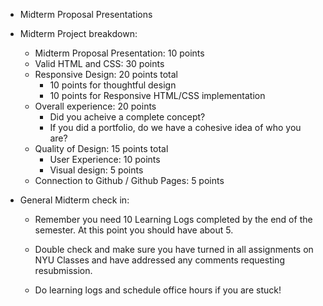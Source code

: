 
* Midterm Proposal Presentations

* Midterm Project breakdown:
    * Midterm Proposal Presentation: 10 points 
    * Valid HTML and CSS: 30 points
    * Responsive Design: 20 points total
        * 10 points for thoughtful design
        * 10 points for Responsive HTML/CSS implementation
    * Overall experience: 20 points
        * Did you acheive a complete concept?
        * If you did a portfolio, do we have a cohesive idea of who you are? 
     * Quality of Design: 15 points total
        * User Experience: 10 points
        * Visual design: 5 points
    * Connection to Github / Github Pages: 5 points

* General Midterm check in: 

    * Remember you need 10 Learning Logs completed by the end of the semester. At this point you should have about 5.
    
    * Double check and make sure you have turned in all assignments on NYU Classes and have addressed any comments requesting resubmission. 

    * Do learning logs and schedule office hours if you are stuck!
    
